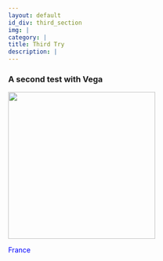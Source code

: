 ```yaml
---
layout: default
id_div: third_section
img: |
category: |
title: Third Try
description: |
---
```

### A second test with Vega
<div class="row">
  <div id="france-selector" class="col-sm-2 select-country vcenter">
    <img id="france-logo" class="svg" src="france_shape.svg" width="300px" height="300px"/>
    <p style="color:blue" class="country-name">France</p>
  </div>
</div>
<div id="toshow" class="row" style="display:none">
  Some text...
</div>

<script>

$("#france-selector").click(function() {
  $("#toshow").show();
});

</script>